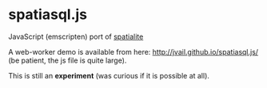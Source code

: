 # spatiasql.js
JavaScript (emscripten) port of [spatialite](https://www.gaia-gis.it/fossil/libspatialite/index)

A web-worker demo is available from here: http://jvail.github.io/spatiasql.js/ (be patient, the js file is quite large).

This is still an **experiment** (was curious if it is possible at all). 
